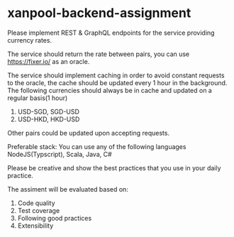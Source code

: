 # xanpool-backend-assignment

Please implement REST & GraphQL endpoints for the service providing currency rates. 

The service should return the rate between pairs, you can use https://fixer.io/ as an oracle. 

The service should implement caching in order to avoid constant requests to the oracle, the cache should be updated every 1 hour in the background. 
The following currencies should always be in cache and updated on a regular basis(1 hour)
1) USD-SGD, SGD-USD
2) USD-HKD, HKD-USD

Other pairs could be updated upon accepting requests. 

Preferable stack:
You can use any of the following languages NodeJS(Typscript), Scala, Java, C#

Please be creative and show the best practices that you use in your daily practice.

The assiment will be evaluated based on:
1) Code quality
2) Test coverage
3) Following good practices 
4) Extensibility


